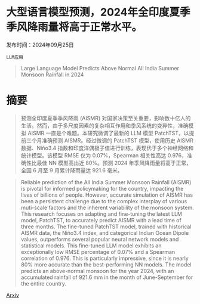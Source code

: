 # 大型语言模型预测，2024年全印度夏季季风降雨量将高于正常水平。

发布时间：2024年09月25日

`LLM应用`

> Large Language Model Predicts Above Normal All India Summer Monsoon Rainfall in 2024

# 摘要

> 预测全印度夏季季风降雨 (AISMR) 对国家决策至关重要，影响数十亿人的生活。然而，由于多尺度因素的复杂相互作用和季风系统的变异性，准确模拟 AISMR 一直是个难题。本研究微调了最新的 LLM 模型 PatchTST，以提前三个月准确预测 AISMR。经过微调的 PatchTST 模型，使用历史 AISMR 数据、Niño3.4 指数和印度洋偶极子值进行训练，表现优于多个神经网络和统计模型。该模型 RMSE 仅为 0.07%，Spearman 相关性高达 0.976，准确性比最佳 NN 模型高出近 80%。预测 2024 年季风降雨量将高于正常，全国 6 月至 9 月累计降雨量达 921.6 毫米。

> Reliable prediction of the All India Summer Monsoon Rainfall (AISMR) is pivotal for informed policymaking for the country, impacting the lives of billions of people. However, accurate simulation of AISMR has been a persistent challenge due to the complex interplay of various muti-scale factors and the inherent variability of the monsoon system. This research focuses on adapting and fine-tuning the latest LLM model, PatchTST, to accurately predict AISMR with a lead time of three months. The fine-tuned PatchTST model, trained with historical AISMR data, the Niño3.4 index, and categorical Indian Ocean Dipole values, outperforms several popular neural network models and statistical models. This fine-tuned LLM model exhibits an exceptionally low RMSE percentage of 0.07% and a Spearman correlation of 0.976. This is particularly impressive, since it is nearly 80% more accurate than the best-performing NN models. The model predicts an above-normal monsoon for the year 2024, with an accumulated rainfall of 921.6 mm in the month of June-September for the entire country.

[Arxiv](https://arxiv.org/abs/2409.16799)